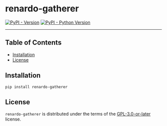# renardo-gatherer

[![PyPI - Version](https://img.shields.io/pypi/v/renardo-gatherer.svg)](https://pypi.org/project/renardo-gatherer)
[![PyPI - Python Version](https://img.shields.io/pypi/pyversions/renardo-gatherer.svg)](https://pypi.org/project/renardo-gatherer)

-----

## Table of Contents

- [Installation](#installation)
- [License](#license)

## Installation

```console
pip install renardo-gatherer
```

## License

`renardo-gatherer` is distributed under the terms of the [GPL-3.0-or-later](https://spdx.org/licenses/GPL-3.0-or-later.htmll) license.
